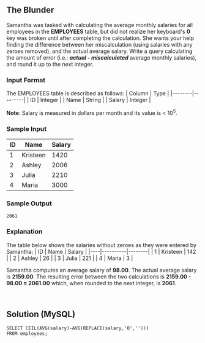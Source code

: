 [comment]: <> (Written: 01-Apr-2020)

## The Blunder
Samantha was tasked with calculating the average monthly salaries for all employees in the **EMPLOYEES** table, but did not realize her keyboard's **0** key was broken until after completing the calculation. 
She wants your help finding the difference between her miscalculation (using salaries with any zeroes removed), and the actual average salary.
Write a query calculating the amount of error (i.e.: **_actual - miscalculated_** average monthly salaries), and round it up to the next integer.

### Input Format
The EMPLOYEES table is described as follows:
| Column | Type    |
|--------|---------|
| ID     | Integer |
| Name   | String  |
| Salary | Integer |

**Note**: Salary is measured in dollars per month and its value is &lt; 10<sup>5</sup>.

### Sample Input
| ID | Name     | Salary |
|----|----------|--------|
| 1  | Kristeen | 1420   |
| 2  | Ashley   | 2006   |
| 3  | Julia    | 2210   |
| 4  | Maria    | 3000   |

### Sample Output
```
2061
```

### Explanation
The table below shows the salaries without zeroes as they were entered by Samantha:
| ID | Name     | Salary |
|----|----------|--------|
| 1  | Kristeen | 142    |
| 2  | Ashley   | 26     |
| 3  | Julia    | 221    |
| 4  | Maria    | 3      |

Samantha computes an average salary of **98.00**. The actual average salary is **2159.00**.
The resulting error between the two calculations is **2159.00 - 98.00 = 2061.00** which, when rounded to the next integer, is **2061**.

&nbsp;
## Solution (MySQL)
```
SELECT CEIL(AVG(salary)-AVG(REPLACE(salary,'0','')))
FROM employees;
```
